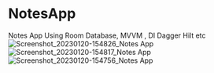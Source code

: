 # NotesApp
Notes App Using Room Database, MVVM , DI Dagger Hilt etc
![Screenshot_20230120-154826_Notes App](https://user-images.githubusercontent.com/40080908/213672802-250dce77-d697-4323-9924-67af408677b8.png)
![Screenshot_20230120-154817_Notes App](https://user-images.githubusercontent.com/40080908/213672817-fa39d2ed-fc33-4b16-b8ca-ff5791c9420e.png)
![Screenshot_20230120-154756_Notes App](https://user-images.githubusercontent.com/40080908/213672842-eb81ff8c-bdcf-4913-abea-1187ef240e50.png)
